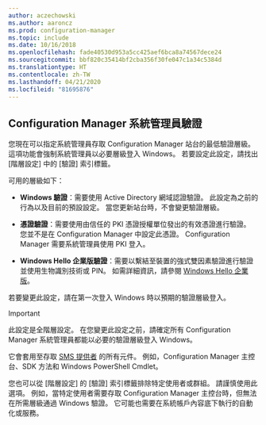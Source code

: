 ```yaml
---
author: aczechowski
ms.author: aaroncz
ms.prod: configuration-manager
ms.topic: include
ms.date: 10/16/2018
ms.openlocfilehash: fade40530d953a5cc425aef6bca8a74567dece24
ms.sourcegitcommit: bbf820c35414bf2cba356f30fe047c1a34c5384d
ms.translationtype: HT
ms.contentlocale: zh-TW
ms.lasthandoff: 04/21/2020
ms.locfileid: "81695876"
---
```

## <a name="configuration-manager-administrator-authentication"></a><a name="bkmk_auth"></a> Configuration Manager 系統管理員驗證
<!--1357013-->

您現在可以指定系統管理員存取 Configuration Manager 站台的最低驗證層級。 這項功能會強制系統管理員以必要層級登入 Windows。 若要設定此設定，請找出 [階層設定] 中的 [驗證] 索引標籤。 

可用的層級如下：

- **Windows 驗證**：需要使用 Active Directory 網域認證驗證。 此設定為之前的行為以及目前的預設設定。 當您更新站台時，不會變更驗證層級。  

- **憑證驗證**：需要使用由信任的 PKI 憑證授權單位發出的有效憑證進行驗證。 您並不是在 Configuration Manager 中設定此憑證。 Configuration Manager 需要系統管理員使用 PKI 登入。  

- **Windows Hello 企業版驗證**：需要以繫結至裝置的強式雙因素驗證進行驗證並使用生物識別技術或 PIN。 如需詳細資訊，請參閱 [Windows Hello 企業版](https://docs.microsoft.com/windows/security/identity-protection/hello-for-business/hello-identity-verification)。  

若要變更此設定，請在第一次登入 Windows 時以預期的驗證層級登入。 

> [!Important]  
> 此設定是全階層設定。 在您變更此設定之前，請確定所有 Configuration Manager 系統管理員都能以必要的驗證層級登入 Windows。 
> 
> 它會套用至存取 [SMS 提供者](../../../plan-design/hierarchy/plan-for-the-sms-provider.md) 的所有元件。 例如，Configuration Manager 主控台、SDK 方法和 Windows PowerShell Cmdlet。  

您也可以從 [階層設定] 的 [驗證]  索引標籤排除特定使用者或群組。 請謹慎使用此選項。 例如，當特定使用者需要存取 Configuration Manager 主控台時，但無法在所需層級通過 Windows 驗證。 它可能也需要在系統帳戶內容底下執行的自動化或服務。


